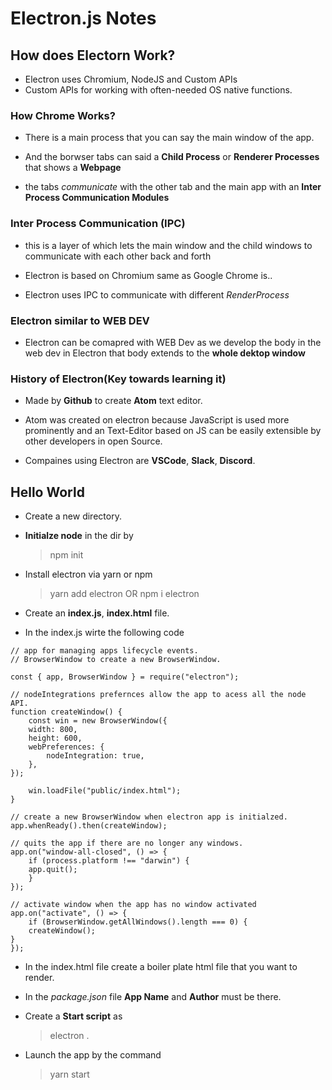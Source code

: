 # Electron.js Notes

## How does Electorn Work?

-   Electron uses Chromium, NodeJS and Custom APIs
-   Custom APIs for working with often-needed OS native functions.

### How Chrome Works?

-   There is a main process that you can say the main window of the app.

-   And the borwser tabs can said a **Child Process** or **Renderer Processes** that shows a **Webpage**

-   the tabs _communicate_ with the other tab and the main app with an **Inter Process Communication Modules**

### Inter Process Communication (IPC)

-   this is a layer of which lets the main window and the child windows to communicate with each other back and forth

-   Electron is based on Chromium same as Google Chrome is..

-   Electron uses IPC to communicate with different _RenderProcess_

### Electron similar to WEB DEV

-   Electron can be comapred with WEB Dev as we develop the body in the web dev in Electron that body extends to the **whole dektop window**

### History of Electron(Key towards learning it)

-   Made by **Github** to create **Atom** text editor.
-   Atom was created on electron because JavaScript is used more prominently and an Text-Editor based on JS can be easily extensible by other developers in open Source.

-   Compaines using Electron are **VSCode**, **Slack**, **Discord**.

## Hello World

-   Create a new directory.
-   **Initialze node** in the dir by

    > npm init

-   Install electron via yarn or npm

    > yarn add electron
    > OR
    > npm i electron

-   Create an **index.js**, **index.html** file.

-   In the index.js wirte the following code
<!-- prettier-ignore-start -->

```
// app for managing apps lifecycle events.
// BrowserWindow to create a new BrowserWindow.

const { app, BrowserWindow } = require("electron");

// nodeIntegrations prefernces allow the app to acess all the node API.
function createWindow() {
    const win = new BrowserWindow({
    width: 800,
    height: 600,
    webPreferences: {
        nodeIntegration: true,
    },
});

    win.loadFile("public/index.html");
}

// create a new BrowserWindow when electron app is initialzed.
app.whenReady().then(createWindow);

// quits the app if there are no longer any windows.
app.on("window-all-closed", () => {
    if (process.platform !== "darwin") {
    app.quit();
    }
});

// activate window when the app has no window activated
app.on("activate", () => {
    if (BrowserWindow.getAllWindows().length === 0) {
    createWindow();
}
});
```

<!-- prettier-ignore-end -->

-   In the index.html file create a boiler plate html file that you want to render.

-   In the _package.json_ file **App Name** and **Author** must be there.

-   Create a **Start script** as

    > electron .

-   Launch the app by the command
    > yarn start
